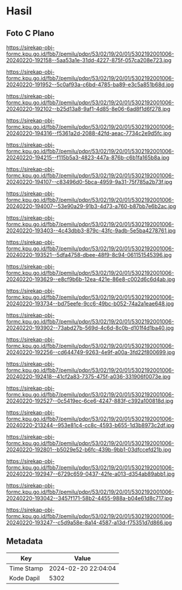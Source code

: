 # Hasil

## Foto C Plano

https://sirekap-obj-formc.kpu.go.id/fbb7/pemilu/pdpr/53/02/19/20/01/5302192001006-20240220-192158--5aa53a1e-31dd-4227-875f-057ca208e723.jpg

https://sirekap-obj-formc.kpu.go.id/fbb7/pemilu/pdpr/53/02/19/20/01/5302192001006-20240220-191952--5c0af93a-c6bd-4785-ba89-e3c5a851b68d.jpg

https://sirekap-obj-formc.kpu.go.id/fbb7/pemilu/pdpr/53/02/19/20/01/5302192001006-20240220-192102--b25d13a8-9af1-4d85-8e06-6ad8f1d6f278.jpg

https://sirekap-obj-formc.kpu.go.id/fbb7/pemilu/pdpr/53/02/19/20/01/5302192001006-20240220-194316--f5361a2d-2088-42fd-aeac-7734c2e9d5fc.jpg

https://sirekap-obj-formc.kpu.go.id/fbb7/pemilu/pdpr/53/02/19/20/01/5302192001006-20240220-194215--f115b5a3-4823-447a-876b-c6b1fa165b8a.jpg

https://sirekap-obj-formc.kpu.go.id/fbb7/pemilu/pdpr/53/02/19/20/01/5302192001006-20240220-194107--c83496d0-5bca-4959-9a31-75f785a2b73f.jpg

https://sirekap-obj-formc.kpu.go.id/fbb7/pemilu/pdpr/53/02/19/20/01/5302192001006-20240220-194007--53e90a29-91b3-4d73-a760-b87bb7e6b2ac.jpg

https://sirekap-obj-formc.kpu.go.id/fbb7/pemilu/pdpr/53/02/19/20/01/5302192001006-20240220-193403--4c43dbb3-879c-43fc-9adb-5e5ba4278761.jpg

https://sirekap-obj-formc.kpu.go.id/fbb7/pemilu/pdpr/53/02/19/20/01/5302192001006-20240220-193521--5dfa4758-dbee-48f9-8c94-061151545396.jpg

https://sirekap-obj-formc.kpu.go.id/fbb7/pemilu/pdpr/53/02/19/20/01/5302192001006-20240220-193629--e8cf9b6b-12ea-421e-86e8-c002d6c6d4ab.jpg

https://sirekap-obj-formc.kpu.go.id/fbb7/pemilu/pdpr/53/02/19/20/01/5302192001006-20240220-193734--bd75eefe-9cc6-49bc-b052-74a2a1eae648.jpg

https://sirekap-obj-formc.kpu.go.id/fbb7/pemilu/pdpr/53/02/19/20/01/5302192001006-20240220-193902--73abd27b-569d-4c6d-8c0b-d101f4d1ba40.jpg

https://sirekap-obj-formc.kpu.go.id/fbb7/pemilu/pdpr/53/02/19/20/01/5302192001006-20240220-192256--cd644749-9263-4e9f-a00a-3fd22f800699.jpg

https://sirekap-obj-formc.kpu.go.id/fbb7/pemilu/pdpr/53/02/19/20/01/5302192001006-20240220-192418--41cf2a83-7375-475f-a036-331906f0073e.jpg

https://sirekap-obj-formc.kpu.go.id/fbb7/pemilu/pdpr/53/02/19/20/01/5302192001006-20240220-192527--0c5419ec-6ce6-4247-883f-c392a100818d.jpg

https://sirekap-obj-formc.kpu.go.id/fbb7/pemilu/pdpr/53/02/19/20/01/5302192001006-20240220-213244--953e81c4-cc8c-4593-b655-1d3b8973c2df.jpg

https://sirekap-obj-formc.kpu.go.id/fbb7/pemilu/pdpr/53/02/19/20/01/5302192001006-20240220-192801--b5029e52-b6fc-439b-9bb1-03dfccefd21b.jpg

https://sirekap-obj-formc.kpu.go.id/fbb7/pemilu/pdpr/53/02/19/20/01/5302192001006-20240220-192947--6729c659-0437-42fe-a013-d354ab89abb1.jpg

https://sirekap-obj-formc.kpu.go.id/fbb7/pemilu/pdpr/53/02/19/20/01/5302192001006-20240220-193042--3457f171-58b2-4455-988a-b04e61d8c717.jpg

https://sirekap-obj-formc.kpu.go.id/fbb7/pemilu/pdpr/53/02/19/20/01/5302192001006-20240220-193247--c5d9a58e-8a14-4587-a13d-f75351d7d866.jpg


## Metadata

| Key        | Value               |
| ---------- | ------------------- |
| Time Stamp | 2024-02-20 22:04:04 |
| Kode Dapil | 5302                |



